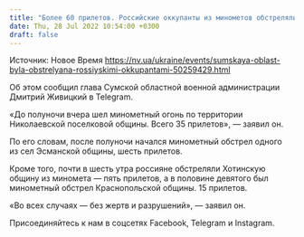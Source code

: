 ```yaml
---
title: "Более 60 прилетов. Российские оккупанты из минометов обстреляли Сумскую область"
date: Thu, 28 Jul 2022 10:54:00 +0300
draft: false
---
```

Источник: Новое Время https://nv.ua/ukraine/events/sumskaya-oblast-byla-obstrelyana-rossiyskimi-okkupantami-50259429.html


Об этом сообщил глава Сумской областной военной администрации Дмитрий Живицкий в Telegram.

«До полуночи вчера шел минометный огонь по территории Николаевской поселковой общины. Всего 35 прилетов», — заявил он.

По его словам, после полуночи начался минометный обстрел одного из сел Эсманской общины, шесть прилетов.

Кроме того, почти в шесть утра россияне обстреляли Хотинскую общину из миномета — пять прилетов, а в половине девятого был минометный обстрел Краснопольской общины. 15 прилетов.

«Во всех случаях — без жертв и разрушений», — заявил он.

Присоединяйтесь к нам в соцсетях Facebook, Telegram и Instagram.
